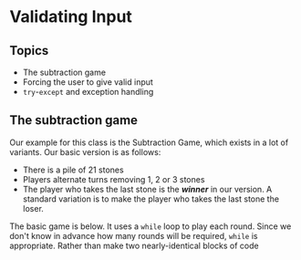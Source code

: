 # Validating Input

## Topics

- The subtraction game
- Forcing the user to give valid input
- `try`-`except` and exception handling

## The subtraction game

Our example for this class is the Subtraction Game, which exists in a lot of variants. Our basic version is as follows:

- There is a pile of 21 stones
- Players alternate turns removing 1, 2 or 3 stones
- The player who takes the last stone is the ***winner*** in our version. A standard variation is to make the player who takes the last stone the loser.

The basic game is below. It uses a `while` loop to play each round. Since we don't know in advance how many rounds will be required, `while` is appropriate. Rather than make two nearly-identical blocks of code 
